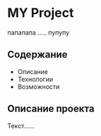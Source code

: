 # MY Project
папапапа
.....
пупупу

## Содержание
- Описание
- Технологии
- Возможности

## Описание проекта
Текст......